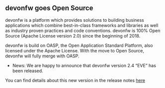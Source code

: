 ## devonfw goes Open Source

devonfw is a platform which provides solutions to building business applications which combine best-in-class frameworks and libraries as well as industry proven practices and code conventions. devonfw is 100% Open Source (Apache License version 2.0) since the beginning of 2018.

devonfw is build on OASP, the Open Application Standard Platform, also licensed under the Apache License. With the move to Open Source, devonfw will fully merge with OASP.

* News: We are happy to announce that devonfw version 2.4 “EVE” has been released.

You can find details about this new version in the release notes [here](https://github.com/devonfw/devon/wiki/release-notes-version-2.4)